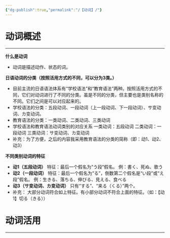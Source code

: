 ```yaml
---
{"dg-publish":true,"permalink":"/【动词】/"}
---
```



# 动词概述
---
**什么是动词**
- 动词是描述动作、状态的词。

**日语动词的分类（按照活用方式的不同，可以分为3类。）**
- 目前主流的日语语法体系有“学校语法”和“教育语法”两种。按照活用方式的不同，它们对动词进行了不同的分类。虽是不同的分类，但主要也是类别名称的不同。它们之间是可以对应起来的。
- 学校语法的分类：五段动词、一段动词（上一段动词、下一段动词）、サ变动词、カ变动词。
- 教育语法的分类：一类动词、二类动词、三类动词
- 学校语法和教育语法动词类别的对应关系
	一类动词：五段动词
	二类动词：一段动词
	三类动词：サ变动词、カ变动词
- 补充：为了方便，之后的内容我采用教育语法的分类的简称（即：动1、动2、动3）

**不同类别动词的特征**
- **动1（五段动词）**
	特征：最后一个假名为“う段”假名。
	例：書く、死ぬ、歌う
- **动2（一段动词）**
	特征：最后一个假名为“る”，倒数第二个假名是“い段”或“え段”假名。
	例：生きる、落ちる、伸びる、見える、食べる
- **动3（サ变动词、カ变动词）**
	只有“する”、“来る（くる）”两个。
- 补充：
	大部分动词符合如上特征。有小部分动词不符合上面的特征。（如：【动1】切る（きる））

# 动词活用
---




